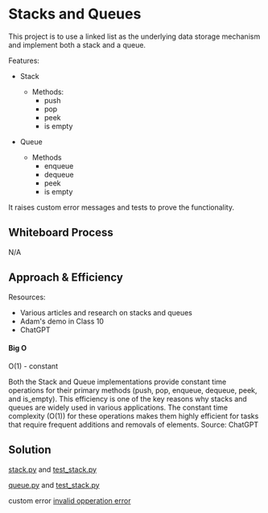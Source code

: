# Stacks and Queues
This project is to use a linked list as the underlying data storage mechanism and implement both a stack and a queue.

Features:

- Stack
  - Methods:
    - push
    - pop
    - peek
    - is empty

- Queue
  - Methods
    - enqueue
    - dequeue
    - peek
    - is empty

It raises custom error messages and tests to prove the functionality.

## Whiteboard Process
N/A

## Approach & Efficiency

Resources:
- Various articles and research on stacks and queues
- Adam's demo in Class 10
- ChatGPT

#### Big O

O(1) - constant

Both the Stack and Queue implementations provide constant time operations for their primary methods (push, pop, enqueue, dequeue, peek, and is_empty). This efficiency is one of the key reasons why stacks and queues are widely used in various applications. The constant time complexity (O(1)) for these operations makes them highly efficient for tasks that require frequent additions and removals of elements.
Source: ChatGPT


## Solution
[stack.py](/python/data_structures/stack.py)
and [test_stack.py](/python/tests/data_structures/test_stack.py)

[queue.py](/python/data_structures/queue.py)
and [test_stack.py](/python/tests/data_structures/test_queue.py)

custom error [invalid opperation error](/python/data_structures/invalid_operation_error.py)
